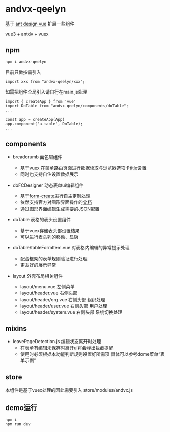 #  andvx-qeelyn
基于 [ant design vue](https://next.antdv.com/docs/vue/introduce-cn) 扩展一些组件

vue3 + antdv + vuex 


## npm
```
npm i andvx-qeelyn
```

目前只做按需引入
```
import xxx from "andvx-qeelyn/xxx";
```

如需把组件全局引入请自行在main.js处理
```
import { createApp } from 'vue'
import DoTable from "andvx-qeelyn/components/doTable";
...

const app = createApp(App)
app.component('a-table', DoTable);
...

```


## components

- breadcrumb 面包屑组件
    - 基于vuex 在菜单路由页面进行数据读取与浏览器选项卡title设置
    - 同时也支持自住设置数据展示

- doFCDesigner 动态表单ui编辑组件
    - 基于[form-create](http://www.form-create.com/v3/guide/)进行自主定制处理
    - 依然支持官方对图形界面操作的[文档](http://designer.form-create.com/guide/)
    - 通过图形界面编辑生成需要的JSON配置

- doTable 表格的表头设置组件
    - 基于vuex存储表头部设置结果
    - 可以进行表头列的移动、显隐

- doTable/tableFormItem.vue 对表格内编辑的异常提示处理
    - 配合框架的表单规则验证进行处理
    - 更友好的展示异常

- layout 外壳布局相关组件
    - layout/menu.vue 左侧菜单
    - layout/header.vue 右侧头部
    - layout/header/org.vue 右侧头部 组织处理
    - layout/header/user.vue 右侧头部 用户处理
    - layout/header/system.vue 右侧头部 系统切换处理

## mixins

- leavePageDetection.js 编辑状态离开时处理
    - 在表单有编辑未保存时离开ui将会弹出拦截提醒
    - 使用时必须根据本功能判断规则设置好所需项  具体可以参考dome菜单“表单示例”

## store

本组件是基于vuex处理的因此需要引入 store/modules/andvx.js

## demo运行
```
npm i
npm run dev
```